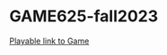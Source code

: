 # GAME625-fall2023

[Playable link to Game](https://sarahashemii.github.io/game625-fall2023/assignments/assignment04/play)<br>




